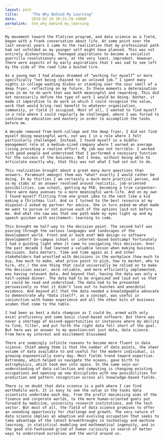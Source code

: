 ```yaml
---
layout: post
title:      "The Why Behind My Learning"
date:       2019-02-10 20:31:39 +0000
permalink:  the_why_behind_my_learning
---
```



	My movement toward the Flatiron program, and data science as a field, began with a frank conversation about life. At some point over the last several years I came to the realization that my professional path had not unfolded as my younger self might have planned. This was not entirely disheartening. Teenaged aspirations to become a socialist guerrilla revolutionary were, at the very least, imprudent. However, there were aspects of my early aspirations that I was sad to see left by the side of the road like a busted tire. 
	
	As a young man I had always dreamed of “working for myself” or more specifically “not being chained to an unloved job.” I spent many nights in college washing dishes or standing over the sour smell of a deep fryer, reflecting on my future. In these moments a determination grew in me to do work that was both meaningful and rewarding. This did not necessarily define the type of work I would be doing. Rather, it made it imperative to do work in which I could recognize the value, work that would bring real benefit to whatever organization, community, or field it occupied. Most of all, I wanted to find myself in a role where I could regularly be challenged, where I was forced to continue my education and mastery in order to accomplish the tasks before me.
	
	A decade removed from both college and the deep fryer, I did not find myself doing meaningful work, nor was I in a role where I felt particularly challenged. Instead, I found myself in a middle-management role at a medium-sized company where I earned an average living providing a routine effort. My job was not terrible. I worked with good people and understood that I performed a necessary function for the success of the business. But I knew, without being able to articulate exactly why, that this was not what I had set out to do.
	
	This realization brought about a great many more questions than answers. Paramount amongst them was *what* exactly I would rather be doing. In my thirties I am certainly a much more practical person, and so my stabs at an answer revolved around realistic, job-oriented possibilities. Law school, getting my PhD, becoming a trim carpenter—there were many avenues to a more meaningful work-life. And on my own I found myself flitting from one great idea to the next like a kid making a Christmas list. And so I turned to the best resource at my disposal—I asked my partner for advice. She in turn asked me what made me want to pursue or not pursue each of the options laid out before me. And what she saw was that one path made my eyes light up and my speech quicken with excitement: learning to code.
	
	This brought me half-way to the decision point. The second half was piecing through the various languages and landscapes of the development world. Front end or back end? Web design vs software development? On-campus school or internet-based bootcamp? Fortunately I had a guiding light when it came to navigating this decision. Over the past decade I had learned a valuable lesson when making business decisions. Data matters. Time and time again as I and other stakeholders had wrestled with decisions in the workplace (how much to buy, how much to make, what price point to pick, how to market, who to hire, etc.) the one thing that could universally be relied on to make the decision easier, more reliable, and more efficiently implemented, was having relevant data. And beyond that, having the data was only a half-cooked dinner. The data had to be organized and laid out so that it could be read and understood. The data had to be presented persuasively so that it didn’t lose out to hunches and anecdotal evidence. And beyond all that the data needed a knowledgeable advocate to demonstrate why *Data itself*, as a concept, was useful in conjunction with human experience and all the other bits of business acumen that come to the table.
	
	I had been as best a data champion as I could be, armed with only excel proficiency and some basic cloud-based software. But there was never a shortage of missed-opportunities or instances where my ability to find, filter, and put forth the right data fell short of the goal. But here was an answer to my question—not just data, data science. From here my interest and excitement blossomed
	
	There are seemingly infinite reasons to become more fluent in data science. Chief among them is that the number of data points, the sheer volume of data available to and useful for the modern individual, is growing exponentially every day. Most fields trend toward expertise. Astronomy, which helped us navigate the oceans, gave birth to astrophysics, which took men into space. In the same vein our understanding of data collection and computing is changing existing occupations and opening up new disciplines with new possibilities for prediction and pattern recognition across all knowledge-based fields.
	
	There is no doubt that data science is a path where I can find worthwhile work. It is easy to see the value in the tasks data scientists undertake each day, from the profit maximizing aims of the finance and corporate worlds, to the more human-oriented goals put forward by medicine, university research institutions, and the tech sector. But most of all, the field of data science promises to offer an unending opportunity for challenge and growth. The very nature of data science implies an adaptive and evolving occupation that seeks to take advantage of the latest breakthroughs in technology and machine learning, in statistical modeling and mathematical ingenuity, and in the good old-fashioned grind of human curiosity in search of better ways to understand ourselves and the world around us.
	    

